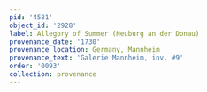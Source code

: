 ```yaml
---
pid: '4581'
object_id: '2928'
label: Allegory of Summer (Neuburg an der Donau)
provenance_date: '1730'
provenance_location: Germany, Mannheim
provenance_text: 'Galerie Mannheim, inv. #9'
order: '0093'
collection: provenance
---
```

